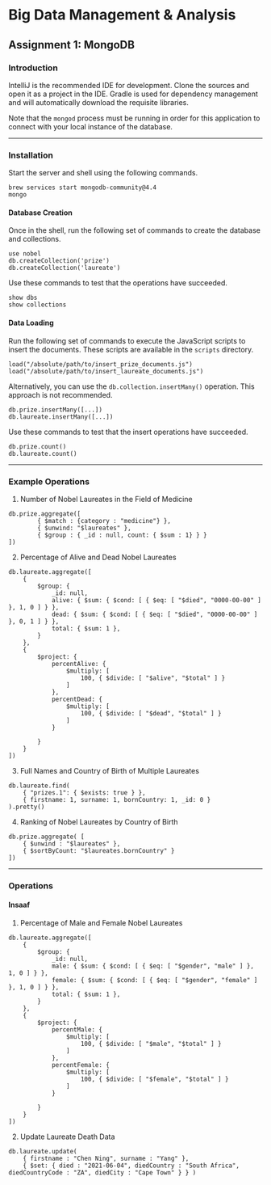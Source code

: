 # Big Data Management & Analysis
## Assignment 1: MongoDB

### Introduction
IntelliJ is the recommended IDE for development. Clone the sources and open it as a project in the IDE. 
Gradle is used for dependency management and will automatically download the requisite libraries. 

Note that the `mongod` process must be running in order for this application to connect with your local instance of the database. 

- - - -
### Installation
Start the server and shell using the following commands.
```
brew services start mongodb-community@4.4
mongo
```
#### Database Creation
Once in the shell, run the following set of commands to create the database and collections.
```
use nobel
db.createCollection('prize')
db.createCollection('laureate')
```
Use these commands to test that the operations have succeeded.
```
show dbs
show collections
```
#### Data Loading
Run the following set of commands to execute the JavaScript scripts to insert the documents.
These scripts are available in the `scripts` directory.
```
load("/absolute/path/to/insert_prize_documents.js")
load("/absolute/path/to/insert_laureate_documents.js")
```
Alternatively, you can use the `db.collection.insertMany()` operation. This approach is not recommended. 
```
db.prize.insertMany([...])
db.laureate.insertMany([...])
```
Use these commands to test that the insert operations have succeeded.
```
db.prize.count()
db.laureate.count()
```
- - - -
### Example Operations
1. Number of Nobel Laureates in the Field of Medicine
```
db.prize.aggregate([ 
        { $match : {category : "medicine"} }, 
        { $unwind: "$laureates" }, 
        { $group : { _id : null, count: { $sum : 1} } }
])
```
2. Percentage of Alive and Dead Nobel Laureates
```
db.laureate.aggregate([
    {
        $group: {
            _id: null,
            alive: { $sum: { $cond: [ { $eq: [ "$died", "0000-00-00" ] }, 1, 0 ] } },
            dead: { $sum: { $cond: [ { $eq: [ "$died", "0000-00-00" ] }, 0, 1 ] } },
            total: { $sum: 1 },
        }
    },
    {
        $project: {
            percentAlive: {
                $multiply: [
                    100, { $divide: [ "$alive", "$total" ] }
                ]
            },
            percentDead: {
                $multiply: [
                    100, { $divide: [ "$dead", "$total" ] }
                ]
            }

        }
    }
])
```
3. Full Names and Country of Birth of Multiple Laureates
```
db.laureate.find( 
    { "prizes.1": { $exists: true } }, 
    { firstname: 1, surname: 1, bornCountry: 1, _id: 0 } 
).pretty()
```
4. Ranking of Nobel Laureates by Country of Birth
```
db.prize.aggregate( [ 
    { $unwind : "$laureates" }, 
    { $sortByCount: "$laureates.bornCountry" } 
])
```
- - - -
### Operations
#### Insaaf
1. Percentage of Male and Female Nobel Laureates
```
db.laureate.aggregate([
    {
        $group: {
            _id: null,
            male: { $sum: { $cond: [ { $eq: [ "$gender", "male" ] }, 1, 0 ] } },
            female: { $sum: { $cond: [ { $eq: [ "$gender", "female" ] }, 1, 0 ] } },
            total: { $sum: 1 },
        }
    },
    {
        $project: {
            percentMale: {
                $multiply: [
                    100, { $divide: [ "$male", "$total" ] }
                ]
            },
            percentFemale: {
                $multiply: [
                    100, { $divide: [ "$female", "$total" ] }
                ]
            }

        }
    }
])
```
2. Update Laureate Death Data
```
db.laureate.update(
    { firstname : "Chen Ning", surname : "Yang" },
    { $set: { died : "2021-06-04", diedCountry : "South Africa", diedCountryCode : "ZA", diedCity : "Cape Town" } } )
```
